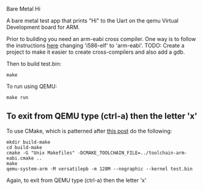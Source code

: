 Bare Metal Hi

A bare metal test app that prints "Hi" to the Uart on the qemu Virtual
Development board for ARM.

Prior to building you need an arm-eabi cross compiler. One way is to follow
the instructions [here](https://github.com/winksaville/sortie-dopsys-myos) changing
'i586-elf' to 'arm-eabi'. TODO: Create a project to make it easier to create
cross-compilers and also add a gdb.

Then to build test.bin:
```
make
```
To run using QEMU:
```
make run
```
To exit from QEMU type (ctrl-a) then the letter 'x'
---
To use CMake, which is patterned after [this post](http://www.valvers.com/open-software/raspberry-pi/step03-bare-metal-programming-in-c-pt3/) do the following:
```
mkdir build-make
cd build-make
cmake -G "Unix Makefiles" -DCMAKE_TOOLCHAIN_FILE=../toolchain-arm-eabi.cmake ..
make
qemu-system-arm -M versatilepb -m 128M --nographic --kernel test.bin
```
Again, to exit from QEMU type (ctrl-a) then the letter 'x'
